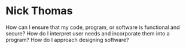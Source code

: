 # Nick Thomas

How can I ensure that my code, program, or software is functional and secure?
How do I interpret user needs and incorporate them into a program?
How do I approach designing software?
